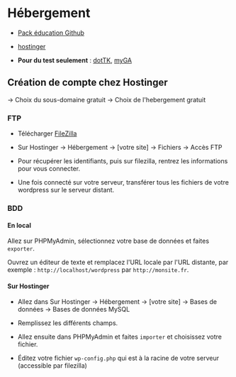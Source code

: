 # Hébergement 

* [Pack éducation Github](https://education.github.com/pack)

* [hostinger](https://www.hostinger.fr/)

* **Pour du test seulement** : [dotTK](http://dot.tk), [myGA](http://my.ga)




## Création de compte chez Hostinger 




-> Choix du sous-domaine gratuit 
-> Choix de l'hebergement gratuit 


### FTP 


* Télécharger [FileZilla](https://filezilla-project.org/download.php?type=client)

* Sur Hostinger -> Hébergement -> [votre site] -> Fichiers -> Accès FTP

* Pour récupérer les identifiants, puis sur filezilla, rentrez les informations pour vous connecter. 

* Une fois connecté sur votre serveur, transférer tous les fichiers de votre wordpress sur le serveur distant. 


### BDD 

#### En local 

Allez sur PHPMyAdmin, sélectionnez votre base de données et faites `exporter`. 

Ouvrez un éditeur de texte et remplacez l'URL locale par l'URL distante, par exemple : `http://localhost/wordpress` par `http://monsite.fr`. 


#### Sur Hostinger

* Allez dans Sur Hostinger -> Hébergement -> [votre site] -> Bases de données  -> Bases de données MySQL 

* Remplissez les différents champs. 

* Allez ensuite dans PHPMyAdmin et faites `importer` et choisissez votre fichier. 

* Éditez votre fichier `wp-config.php` qui est à la racine de votre serveur (accessible par filezilla)







